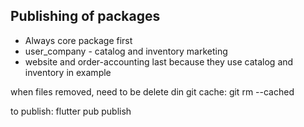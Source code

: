 ## Publishing of packages

- Always core package first
- user_company - catalog and inventory marketing
- website and order-accounting last because they use catalog and inventory in example

when files removed, need to be delete din git cache:
git rm --cached <filename>


to publish:
    flutter pub publish